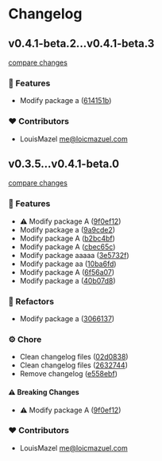 # Changelog

## v0.4.1-beta.2...v0.4.1-beta.3

[compare changes](https://github.com/LouisMazel/test-changelogen-monorepo/compare/v0.4.1-beta.2...v0.4.1-beta.3)

### 🚀 Features

- Modify package a ([614151b](https://github.com/LouisMazel/test-changelogen-monorepo/commit/614151b))

### ❤️ Contributors

- LouisMazel <me@loicmazuel.com>


## v0.3.5...v0.4.1-beta.0

[compare changes](https://github.com/LouisMazel/test-changelogen-monorepo/compare/v0.3.5...v0.4.1-beta.0)

### 🚀 Features

- ⚠️  Modify package A ([9f0ef12](https://github.com/LouisMazel/test-changelogen-monorepo/commit/9f0ef12))
- Modify package a ([9a9cde2](https://github.com/LouisMazel/test-changelogen-monorepo/commit/9a9cde2))
- Modify package A ([b2bc4bf](https://github.com/LouisMazel/test-changelogen-monorepo/commit/b2bc4bf))
- Modify package A ([cbec65c](https://github.com/LouisMazel/test-changelogen-monorepo/commit/cbec65c))
- Modify package aaaaa ([3e5732f](https://github.com/LouisMazel/test-changelogen-monorepo/commit/3e5732f))
- Modify package aa ([10ba6fd](https://github.com/LouisMazel/test-changelogen-monorepo/commit/10ba6fd))
- Modify package A ([6f56a07](https://github.com/LouisMazel/test-changelogen-monorepo/commit/6f56a07))
- Modify package a ([40b07d8](https://github.com/LouisMazel/test-changelogen-monorepo/commit/40b07d8))

### 💅 Refactors

- Modify package a ([3066137](https://github.com/LouisMazel/test-changelogen-monorepo/commit/3066137))

### ⚙️ Chore

- Clean changelog files ([02d0838](https://github.com/LouisMazel/test-changelogen-monorepo/commit/02d0838))
- Clean changelog files ([2632744](https://github.com/LouisMazel/test-changelogen-monorepo/commit/2632744))
- Remove changelog ([e558ebf](https://github.com/LouisMazel/test-changelogen-monorepo/commit/e558ebf))

#### ⚠️ Breaking Changes

- ⚠️  Modify package A ([9f0ef12](https://github.com/LouisMazel/test-changelogen-monorepo/commit/9f0ef12))

### ❤️ Contributors

- LouisMazel <me@loicmazuel.com>
